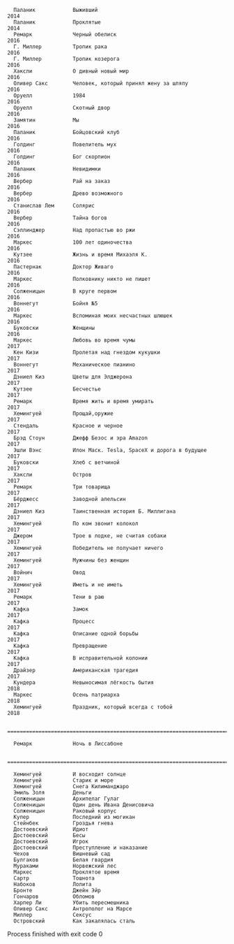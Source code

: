       Паланик            Выживший                                             2014
      Паланик            Проклятые                                            2014
      Ремарк             Черный обелиск                                       2016
      Г. Миллер          Тропик рака                                          2016
      Г. Миллер          Тропик козерога                                      2016
      Хаксли             О дивный новый мир                                   2016
      Оливер Сакс        Человек, который принял жену за шляпу                2016
      Оруелл             1984                                                 2016
      Оруелл             Скотный двор                                         2016
      Замятин            Мы                                                   2016
      Паланик            Бойцовский клуб                                      2016
      Голдинг            Повелитель мух                                       2016
      Голдинг            Бог скорпион                                         2016
      Паланик            Невидимки                                            2016
      Вербер             Рай на заказ                                         2016
      Вербер             Древо возможного                                     2016
      Станислав Лем      Солярис                                              2016
      Вербер             Тайна богов                                          2016
      Сэллинджер         Над пропастью во ржи                                 2016
      Маркес             100 лет одиночества                                  2016
      Кутзее             Жизнь и время Михаэля К.                             2016
      Пастернак          Доктор Живаго                                        2016
      Маркес             Полковнику никто не пишет                            2016
      Солженицын         В круге первом                                       2016
      Воннегут           Бойня №5                                             2016
      Маркес             Вспоминая моих несчастных шлюшек                     2016
      Буковски           Женщины                                              2016
      Маркес             Любовь во время чумы                                 2017
      Кен Кизи           Пролетая над гнездом кукушки                         2017
      Воннегут           Механическое пианино                                 2017
      Дэниел Киз         Цветы для Элджерона                                  2017
      Кутзее             Бесчестье                                            2017
      Ремарк             Время жить и время умирать                           2017
      Хемингуей          Прощай,оружие                                        2017
      Стендаль           Красное и черное                                     2017
      Брэд Стоун         Джефф Безос и эра Amazon                             2017
      Эшли Вэнс          Илон Маск. Tesla, SpaceX и дорога в будущее          2017
      Буковски           Хлеб с ветчиной                                      2017
      Хаксли             Остров                                               2017
      Ремарк             Три товарища                                         2017
      Бёрджесс           Заводной апельсин                                    2017
      Дэниел Киз         Таинственная история Б. Миллигана                    2017
      Хемингуей          По ком звонит колокол                                2017
      Джером             Трое в лодке, не считая собаки                       2017
      Хемингуей          Победитель не получает ничего                        2017
      Хемингуей          Мужчины без женщин                                   2017
      Войнич             Овод                                                 2017
      Хемингуей          Иметь и не иметь                                     2017
      Ремарк             Тени в раю                                           2017
      Кафка              Замок                                                2017
      Кафка              Процесс                                              2017
      Кафка              Описание одной борьбы                                2017
      Кафка              Превращение                                          2017
      Кафка              В исправительной колонии                             2017
      Драйзер            Американская трагедия                                2017
      Кундера            Невыносимая лёгкость бытия                           2018
      Маркес             Осень патриарха                                      2018
      Хемингуей          Праздник, который всегда с тобой                     2018

      ============================================================================

      Ремарк             Ночь в Лиссабоне                                     

      ============================================================================

      Хемингуей          И восходит солнце                                    
      Хемингуей          Старик и море                                        
      Хемингуей          Снега Килиманджаро                                   
      Эмиль Золя         Деньги                                               
      Солженицын         Архипелаг Гулаг                                      
      Солженицын         Один день Ивана Денисовича                           
      Солженицын         Раковый корпус                                       
      Купер              Последний из могикан                                 
      Стейнбек           Гроздья гнева                                        
      Достоевский        Идиот                                                
      Достоевский        Бесы                                                 
      Достоевский        Игрок                                                
      Достоевский        Преступление и наказание                             
      Чехов              Вишневый сад                                         
      Булгаков           Белая гвардия                                        
      Мураками           Норвежский лес                                       
      Маркес             Проклятое время                                      
      Сартр              Тошнота                                              
      Набоков            Лолита                                               
      Бронте             Джейн Эйр                                            
      Гончаров           Обломов                                              
      Харпер Ли          Убить пересмешника                                   
      Оливер Сакс        Антрополог на Марсе                                  
      Миллер             Сексус                                               
      Островский         Как закалялась сталь                                 

Process finished with exit code 0
